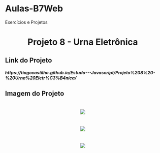 # Aulas-B7Web
Exercícios e Projetos
<br/>
<h1 align="center">
    Projeto 8 - Urna Eletrônica
</h1>

## Link do Projeto
<h5>
https://tiagocastilho.github.io/Estudo---Javascript/Projeto%208%20-%20Urna%20Eletr%C3%B4nica/
</h5>

## Imagem do Projeto
<h1 align="center">
<img src="https://tiagocastilho.github.io/Estudo---Javascript/Projeto%208%20-%20Urna%20Eletr%C3%B4nica/images/como%20ficou1.png">
</h1>
<h1 align="center">
<img src="https://tiagocastilho.github.io/Estudo---Javascript/Projeto%208%20-%20Urna%20Eletr%C3%B4nica/images/como%20ficou2.png">
</h1>
<h1 align="center">
<img src="https://tiagocastilho.github.io/Estudo---Javascript/Projeto%208%20-%20Urna%20Eletr%C3%B4nica/images/como%20ficou3.png">
</h1>
